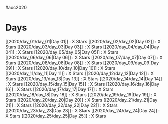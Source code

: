 #aoc2020
# Days
[[2020/day_01/day_01|Day 01]] : X Stars
[[2020/day_02/day_02|Day 02]] : X Stars
[[2020/day_03/day_03|Day 03]] : X Stars
[[2020/day_04/day_04|Day 04]] : X Stars
[[2020/day_05/day_05|Day 05]] : X Stars
[[2020/day_06/day_06|Day 06]] : X Stars
[[2020/day_07/day_07|Day 07]] : X Stars
[[2020/day_08/day_08|Day 08]] : X Stars
[[2020/day_09/day_09|Day 09]] : X Stars
[[2020/day_10/day_10|Day 10]] : X Stars
[[2020/day_11/day_11|Day 11]] : X Stars
[[2020/day_12/day_12|Day 12]] : X Stars
[[2020/day_13/day_13|Day 13]] : X Stars
[[2020/day_14/day_14|Day 14]] : X Stars
[[2020/day_15/day_15|Day 15]] : X Stars
[[2020/day_16/day_16|Day 16]] : X Stars
[[2020/day_17/day_17|Day 17]] : X Stars
[[2020/day_18/day_18|Day 18]] : X Stars
[[2020/day_19/day_19|Day 19]] : X Stars
[[2020/day_20/day_20|Day 20]] : X Stars
[[2020/day_21/day_21|Day 21]] : X Stars
[[2020/day_22/day_22|Day 22]] : X Stars
[[2020/day_23/day_23|Day 23]] : X Stars
[[2020/day_24/day_24|Day 24]] : X Stars
[[2020/day_25/day_25|Day 25]] : X Stars